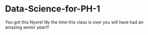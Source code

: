 # Data-Science-for-PH-1
You got this Nyore! Ny the time this class is over you will have had an amazing senior year!!!
